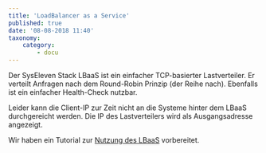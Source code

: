 ```yaml
---
title: 'LoadBalancer as a Service'
published: true
date: '08-08-2018 11:40'
taxonomy:
    category:
        - docu
---
```


Der SysEleven Stack LBaaS ist ein einfacher TCP-basierter Lastverteiler. Er verteilt Anfragen nach dem Round-Robin Prinzip (der Reihe nach).
Ebenfalls ist ein einfacher Health-Check nutzbar.

Leider kann die Client-IP zur Zeit nicht an die Systeme hinter dem LBaaS durchgereicht werden. Die IP des Lastverteilers wird als Ausgangsadresse angezeigt.

Wir haben ein Tutorial zur [Nutzung des LBaaS](/tutorials/lbaas/) vorbereitet.
